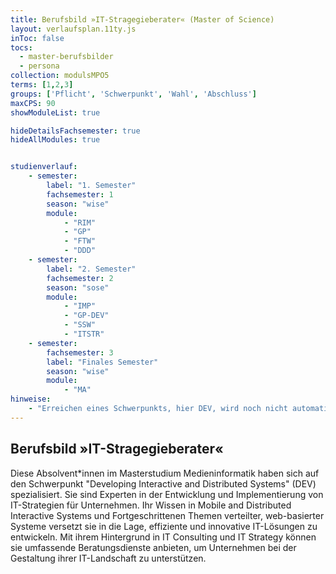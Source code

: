 ```yaml
---
title: Berufsbild »IT-Stragegieberater« (Master of Science)
layout: verlaufsplan.11ty.js
inToc: false
tocs:
  - master-berufsbilder
  - persona
collection: modulsMPO5
terms: [1,2,3]
groups: ['Pflicht', 'Schwerpunkt', 'Wahl', 'Abschluss']
maxCPS: 90
showModuleList: true

hideDetailsFachsemester: true
hideAllModules: true


studienverlauf:
    - semester:
        label: "1. Semester"
        fachsemester: 1
        season: "wise"
        module: 
            - "RIM"
            - "GP"
            - "FTW"
            - "DDD"
    - semester:
        label: "2. Semester"
        fachsemester: 2
        season: "sose"
        module: 
            - "IMP"
            - "GP-DEV"
            - "SSW"
            - "ITSTR"
    - semester:
        fachsemester: 3
        label: "Finales Semester"
        season: "wise"
        module: 
            - "MA"
hinweise:
    - "Erreichen eines Schwerpunkts, hier DEV, wird noch nicht automatisch geprüft"
---
```



## Berufsbild »IT-Stragegieberater«

Diese Absolvent\*innen im Masterstudium Medieninformatik haben sich auf den Schwerpunkt "Developing Interactive and Distributed Systems" (DEV) spezialisiert. Sie sind Experten in der Entwicklung und Implementierung von IT-Strategien für Unternehmen. Ihr Wissen in Mobile and Distributed Interactive Systems und Fortgeschrittenen Themen verteilter, web-basierter Systeme versetzt sie in die Lage, effiziente und innovative IT-Lösungen zu entwickeln. Mit ihrem Hintergrund in IT Consulting und IT Strategy können sie umfassende Beratungsdienste anbieten, um Unternehmen bei der Gestaltung ihrer IT-Landschaft zu unterstützen.
